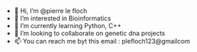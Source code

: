 - 👋 Hi, I’m @pierre le floch
- 👀 I’m interested in Bioinformatics
- 🌱 I’m currently learning Python, C++
- 💞️ I’m looking to collaborate on genetic dna projects
- 📫 You can reach me byt this email : plefloch123@gmailcom

<!---
plefloch123/plefloch123 is a ✨ special ✨ repository because its `README.md` (this file) appears on your GitHub profile.
You can click the Preview link to take a look at your changes.
--->
